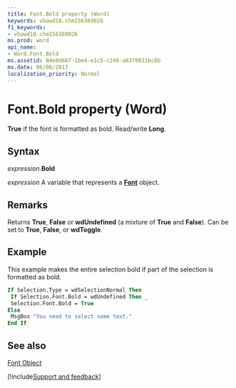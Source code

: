 ```yaml
---
title: Font.Bold property (Word)
keywords: vbawd10.chm156369026
f1_keywords:
- vbawd10.chm156369026
ms.prod: word
api_name:
- Word.Font.Bold
ms.assetid: 84e8d6b7-1be4-e1c5-c246-a6370011bc8b
ms.date: 06/08/2017
localization_priority: Normal
---
```



# Font.Bold property (Word)

 **True** if the font is formatted as bold. Read/write **Long**.


## Syntax

_expression_.**Bold**

_expression_ A variable that represents a **[Font](Word.Font.md)** object.


## Remarks

Returns  **True**, **False** or **wdUndefined** (a mixture of **True** and **False**). Can be set to **True**, **False**, or **wdToggle**.


## Example

This example makes the entire selection bold if part of the selection is formatted as bold.


```vb
If Selection.Type = wdSelectionNormal Then 
 If Selection.Font.Bold = wdUndefined Then _ 
 Selection.Font.Bold = True 
Else 
 MsgBox "You need to select some text." 
End If
```


## See also


[Font Object](Word.Font.md)

[!include[Support and feedback](~/includes/feedback-boilerplate.md)]
